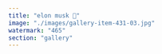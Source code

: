 ```yaml
---
title: "elon musk 🤝"
image: "./images/gallery-item-431-03.jpg"
watermark: "465"
section: "gallery"
---
```

